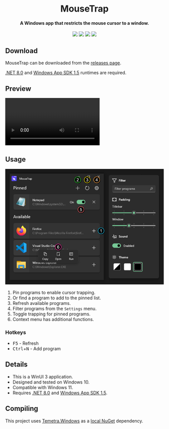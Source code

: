 <h1 align="center">
MouseTrap
</h1>

<h4 align="center">
A Windows app that restricts the mouse cursor to a window.
</h4>

<p align="center">
	<img src="https://img.shields.io/github/last-commit/Temetra/MouseTrap.svg?style=flat">
	<img src="https://img.shields.io/github/issues/Temetra/MouseTrap.svg?style=flat">
	<img src="https://img.shields.io/github/languages/top/Temetra/MouseTrap.svg?style=flat">
	<img src="https://img.shields.io/badge/license-GPL-blue.svg">
</p>

## Download

MouseTrap can be downloaded from the [releases page][releases]. 

[.NET 8.0][net8] and [Windows App SDK 1.5][winapp] runtimes are required.

## Preview

<video src="https://github.com/Temetra/MouseTrap/assets/1958965/9470b283-8632-4d87-955e-d8436c68f0b7"></video>

## Usage

![Guide](guide.png)

1. Pin programs to enable cursor trapping.
1. Or find a program to add to the pinned list.
1. Refresh available programs.
1. Filter programs from the `Settings` menu.
1. Toggle trapping for pinned programs.
1. Context menu has additional functions.

### Hotkeys

* <kbd>F5</kbd> - Refresh
* <kbd>Ctrl</kbd>+<kbd>N</kbd> - Add program

## Details

* This is a WinUI 3 application.
* Designed and tested on Windows 10.
* Compatible with Windows 11.
* Requires [.NET 8.0][net8] and [Windows App SDK 1.5][winapp].

## Compiling

This project uses [Temetra.Windows][temwinlib] as a [local NuGet][localnuget] dependency.

[net8]: https://dotnet.microsoft.com/en-us/download
[winapp]: https://learn.microsoft.com/en-us/windows/apps/windows-app-sdk/downloads
[releases]: https://github.com/Temetra/MouseTrap/releases
[temwinlib]: https://github.com/Temetra/Temetra.Windows
[localnuget]: https://learn.microsoft.com/en-us/nuget/hosting-packages/local-feeds
